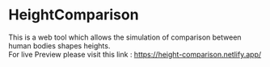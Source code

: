 # HeightComparison
This is a web tool which allows the simulation of comparison between human bodies shapes heights.\
For live Preview please visit this link : https://height-comparison.netlify.app/
